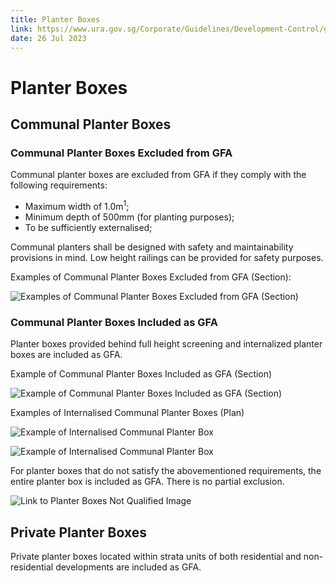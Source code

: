 ```yaml
---
title: Planter Boxes
link: https://www.ura.gov.sg/Corporate/Guidelines/Development-Control/gross-floor-area/GFA/PlanterBoxes
date: 26 Jul 2023
---
```


# Planter Boxes

## Communal Planter Boxes

### Communal Planter Boxes Excluded from GFA

Communal planter boxes are excluded from GFA if they comply with the following requirements:

- Maximum width of 1.0m<sup>1</sup>;
- Minimum depth of 500mm (for planting purposes);
- To be sufficiently externalised;

Communal planters shall be designed with safety and maintainability provisions in mind. Low height railings can be provided for safety purposes.

Examples of Communal Planter Boxes Excluded from GFA (Section):

![Examples of Communal Planter Boxes Excluded from GFA (Section)](https://www.ura.gov.sg/-/media/Corporate/Guidelines/Development-control/GFA/GFA-45-Communal-planter-boxes_final.jpg?h=586&w=800)

### Communal Planter Boxes Included as GFA

Planter boxes provided behind full height screening and internalized planter boxes are included as GFA.

Example of Communal Planter Boxes Included as GFA (Section)

![Example of Communal Planter Boxes Included as GFA (Section)](https://www.ura.gov.sg/-/media/Corporate/Guidelines/Development-control/GFA/GFA-46-Fully-screened-planter-boxes_final.jpg)

Examples of Internalised Communal Planter Boxes (Plan)

![Example of Internalised Communal Planter Box](https://www.ura.gov.sg/-/media/Corporate/Guidelines/Development-control/GFA/GFA-47-Internalized-Planter-Boxes-A_final.jpg)

![Example of Internalised Communal Planter Box](https://www.ura.gov.sg/-/media/Corporate/Guidelines/Development-control/GFA/GFA-48-Internalized-Planter-Boxes-B_final.jpg?h=583&w=800)

For planter boxes that do not satisfy the abovementioned requirements, the entire planter box is included as GFA. There is no partial exclusion.

![Link to Planter Boxes Not Qualified Image](https://www.ura.gov.sg/-/media/Corporate/Guidelines/Development-control/GFA/GFA-49-Planter-Boxes-not-qualified_final.jpg)

## Private Planter Boxes

Private planter boxes located within strata units of both residential and non-residential developments are included as GFA.
